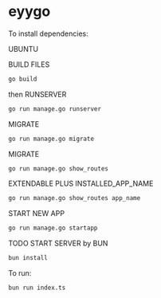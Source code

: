 # eyygo

To install dependencies:

UBUNTU

BUILD FILES

```bash
go build
```
then
RUNSERVER

```bash
go run manage.go runserver
```

MIGRATE
```bash
go run manage.go migrate
```

MIGRATE
```bash
go run manage.go show_routes
```

EXTENDABLE PLUS INSTALLED_APP_NAME
```bash
go run manage.go show_routes app_name
```

START NEW APP
```bash
go run manage.go startapp
```

TODO
START SERVER by BUN

```bash
bun install
```

To run:

```bash
bun run index.ts
```

